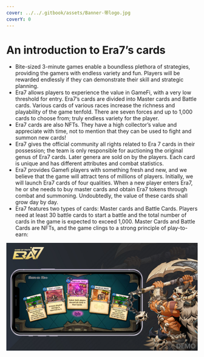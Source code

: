 ```yaml
---
cover: ../../.gitbook/assets/Banner-带logo.jpg
coverY: 0
---
```


# An introduction to Era7’s cards

* Bite-sized 3-minute games enable a boundless plethora of strategies, providing the gamers with endless variety and fun. Players will be rewarded endlessly if they can demonstrate their skill and strategic planning.
* Era7 allows players to experience the value in GameFi, with a very low threshold for entry. Era7’s cards are divided into Master cards and Battle cards. Various cards of various races increase the richness and playability of the game tenfold. There are seven forces and up to 1,000 cards to choose from; truly endless variety for the player.
* Era7 cards are also NFTs. They have a high collector’s value and appreciate with time, not to mention that they can be used to fight and summon new cards!
* Era7 gives the official community all rights related to Era 7 cards in their possession; the team is only responsible for auctioning the original genus of Era7 cards. Later genera are sold on by the players. Each card is unique and has different attributes and combat statistics.
* Era7 provides Gamefi players with something fresh and new, and we believe that the game will attract tens of millions of players. Initially, we will launch Era7 cards of four qualities. When a new player enters Era7, he or she needs to buy master cards and obtain Era7 tokens through combat and summoning. Undoubtedly, the value of these cards shall grow day by day.
* Era7 features two types of cards: Master cards and Battle Cards. Players need at least 30 battle cards to start a battle and the total number of cards in the game is expected to exceed 1,000. Master Cards and Battle Cards are NFTs, and the game clings to a strong principle of play-to-earn:

![](../../.gitbook/assets/介绍卡牌.jpg)
